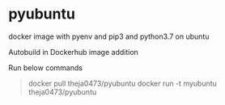 # pyubuntu
docker image with pyenv and pip3 and python3.7 on ubuntu

Autobuild in Dockerhub image addition


Run below commands
> docker pull theja0473/pyubuntu
> docker run -t myubuntu theja0473/pyubuntu
